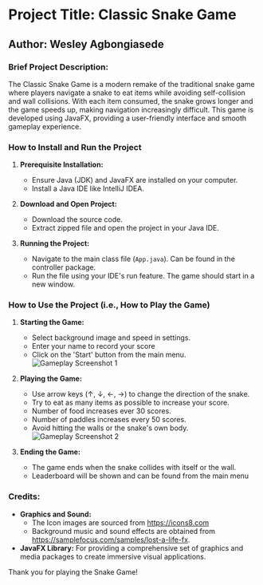 # Project Title: Classic Snake Game
## Author: Wesley Agbongiasede

### Brief Project Description:
The Classic Snake Game is a modern remake of the traditional snake game where players navigate a snake to eat items while avoiding self-collision and wall collisions. With each item consumed, the snake grows longer and the game speeds up, making navigation increasingly difficult. This game is developed using JavaFX, providing a user-friendly interface and smooth gameplay experience.


### How to Install and Run the Project
1. **Prerequisite Installation:**
   - Ensure Java (JDK) and JavaFX are installed on your computer.
   - Install a Java IDE like IntelliJ IDEA.

2. **Download and Open Project:**
   - Download the source code.
   - Extract zipped file and open the project in your Java IDE.

3. **Running the Project:**
   - Navigate to the main class file (`App.java`). Can be found in the controller package.
   - Run the file using your IDE's run feature. The game should start in a new window.

### How to Use the Project (i.e., How to Play the Game)
1. **Starting the Game:**
   - Select background image and speed in settings.
   - Enter your name to record your score 
   - Click on the 'Start' button from the main menu.
![Gameplay Screenshot 1](/src/main/resources/ReadMEimg1.png)

2. **Playing the Game:**
   - Use arrow keys (↑, ↓, ←, →) to change the direction of the snake.
   - Try to eat as many items as possible to increase your score.
   - Number of food increases ever 30 scores.
   - Number of paddles increases every 50 scores.
   - Avoid hitting the walls or the snake's own body.
![Gameplay Screenshot 2](/src/main/resources/ReadMEimg2.png)

3. **Ending the Game:**
   - The game ends when the snake collides with itself or the wall.
   - Leaderboard will be shown and can be found from the main menu

### Credits:
- **Graphics and Sound:**
  - The Icon images are sourced from https://icons8.com
  - Background music and sound effects are obtained from https://samplefocus.com/samples/lost-a-life-fx.
- **JavaFX Library:** For providing a comprehensive set of graphics and media packages to create immersive visual applications.


Thank you for playing the Snake Game!
